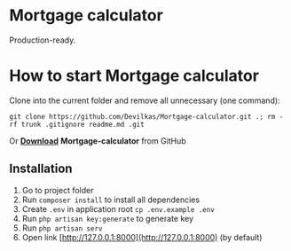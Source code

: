 # Mortgage calculator

Production-ready.


# How to start Mortgage calculator

Clone into the current folder and remove all unnecessary (one command):

    git clone https://github.com/Devilkas/Mortgage-calculator.git .; rm -rf trunk .gitignore readme.md .git

Or **[Download](https://github.com/Devilkas/Mortgage-calculator/archive/refs/heads/main.zip)** **Mortgage-calculator** from GitHub


## Installation

 1. Go to project folder
 2. Run `composer install` to install all dependencies
 3. Create `.env` in application root `cp .env.example .env`
 4. Run `php artisan key:generate` to generate key
 5. Run `php artisan serv` 
 6. Open link [http://127.0.0.1:8000](http://127.0.0.1:8000) (by default)